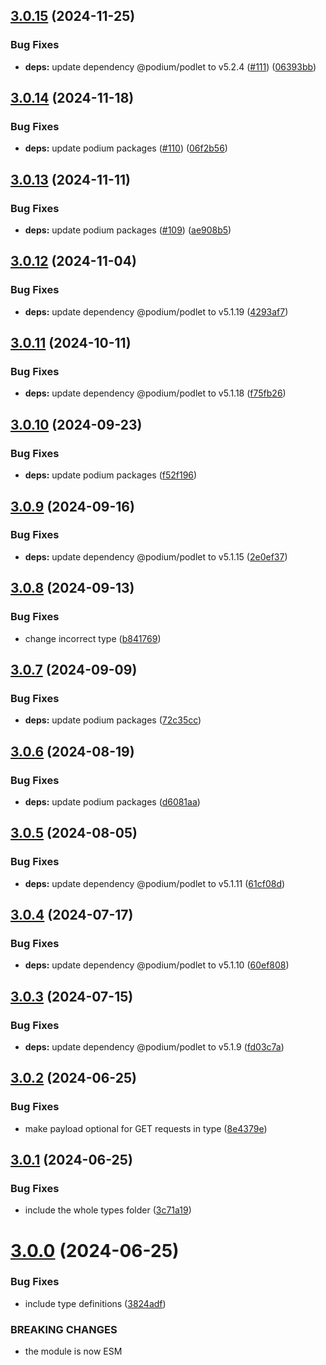 ## [3.0.15](https://github.com/podium-lib/test-utils/compare/v3.0.14...v3.0.15) (2024-11-25)


### Bug Fixes

* **deps:** update dependency @podium/podlet to v5.2.4 ([#111](https://github.com/podium-lib/test-utils/issues/111)) ([06393bb](https://github.com/podium-lib/test-utils/commit/06393bbb5c77678117915c3dd6eba9058e9d23c7))

## [3.0.14](https://github.com/podium-lib/test-utils/compare/v3.0.13...v3.0.14) (2024-11-18)


### Bug Fixes

* **deps:** update podium packages ([#110](https://github.com/podium-lib/test-utils/issues/110)) ([06f2b56](https://github.com/podium-lib/test-utils/commit/06f2b56b42732ab31d1e6726458b921b9a0345b1))

## [3.0.13](https://github.com/podium-lib/test-utils/compare/v3.0.12...v3.0.13) (2024-11-11)


### Bug Fixes

* **deps:** update podium packages ([#109](https://github.com/podium-lib/test-utils/issues/109)) ([ae908b5](https://github.com/podium-lib/test-utils/commit/ae908b5860f09b01a70bb53d7e54201fe74162ae))

## [3.0.12](https://github.com/podium-lib/test-utils/compare/v3.0.11...v3.0.12) (2024-11-04)


### Bug Fixes

* **deps:** update dependency @podium/podlet to v5.1.19 ([4293af7](https://github.com/podium-lib/test-utils/commit/4293af755e1350c7351b914cb275abe925b76991))

## [3.0.11](https://github.com/podium-lib/test-utils/compare/v3.0.10...v3.0.11) (2024-10-11)


### Bug Fixes

* **deps:** update dependency @podium/podlet to v5.1.18 ([f75fb26](https://github.com/podium-lib/test-utils/commit/f75fb26e23d288ff48d2e1564c8149cfc3961042))

## [3.0.10](https://github.com/podium-lib/test-utils/compare/v3.0.9...v3.0.10) (2024-09-23)


### Bug Fixes

* **deps:** update podium packages ([f52f196](https://github.com/podium-lib/test-utils/commit/f52f1969e5ca2f3ac7df04d09ef2821f1f412245))

## [3.0.9](https://github.com/podium-lib/test-utils/compare/v3.0.8...v3.0.9) (2024-09-16)


### Bug Fixes

* **deps:** update dependency @podium/podlet to v5.1.15 ([2e0ef37](https://github.com/podium-lib/test-utils/commit/2e0ef370389e0f9e6ce864a87a1b618066b1a453))

## [3.0.8](https://github.com/podium-lib/test-utils/compare/v3.0.7...v3.0.8) (2024-09-13)


### Bug Fixes

* change incorrect type ([b841769](https://github.com/podium-lib/test-utils/commit/b841769055180f095dcb1fcbb764eb2f7619ecbf))

## [3.0.7](https://github.com/podium-lib/test-utils/compare/v3.0.6...v3.0.7) (2024-09-09)


### Bug Fixes

* **deps:** update podium packages ([72c35cc](https://github.com/podium-lib/test-utils/commit/72c35cc6392367d6352ff59b33a3fc2083d1f189))

## [3.0.6](https://github.com/podium-lib/test-utils/compare/v3.0.5...v3.0.6) (2024-08-19)


### Bug Fixes

* **deps:** update podium packages ([d6081aa](https://github.com/podium-lib/test-utils/commit/d6081aa8485dc8a83073c57ba475f3e0e089f4d7))

## [3.0.5](https://github.com/podium-lib/test-utils/compare/v3.0.4...v3.0.5) (2024-08-05)


### Bug Fixes

* **deps:** update dependency @podium/podlet to v5.1.11 ([61cf08d](https://github.com/podium-lib/test-utils/commit/61cf08db2deaedcb5e2334e478455851b2485397))

## [3.0.4](https://github.com/podium-lib/test-utils/compare/v3.0.3...v3.0.4) (2024-07-17)


### Bug Fixes

* **deps:** update dependency @podium/podlet to v5.1.10 ([60ef808](https://github.com/podium-lib/test-utils/commit/60ef8087c58c911d3fb669866b8caf15df1998cc))

## [3.0.3](https://github.com/podium-lib/test-utils/compare/v3.0.2...v3.0.3) (2024-07-15)


### Bug Fixes

* **deps:** update dependency @podium/podlet to v5.1.9 ([fd03c7a](https://github.com/podium-lib/test-utils/commit/fd03c7aa249d9a13e5317c22d4b4c06f01fa5939))

## [3.0.2](https://github.com/podium-lib/test-utils/compare/v3.0.1...v3.0.2) (2024-06-25)


### Bug Fixes

* make payload optional for GET requests in type ([8e4379e](https://github.com/podium-lib/test-utils/commit/8e4379eb072279595e87b856e4977608963152d1))

## [3.0.1](https://github.com/podium-lib/test-utils/compare/v3.0.0...v3.0.1) (2024-06-25)


### Bug Fixes

* include the whole types folder ([3c71a19](https://github.com/podium-lib/test-utils/commit/3c71a191113b2c953b6595d44c9f95f510379ecd))

# [3.0.0](https://github.com/podium-lib/test-utils/compare/v2.5.2...v3.0.0) (2024-06-25)


### Bug Fixes

* include type definitions ([3824adf](https://github.com/podium-lib/test-utils/commit/3824adffea950256c3e8e20d283fd255d89ffc0d))


### BREAKING CHANGES

* the module is now ESM
